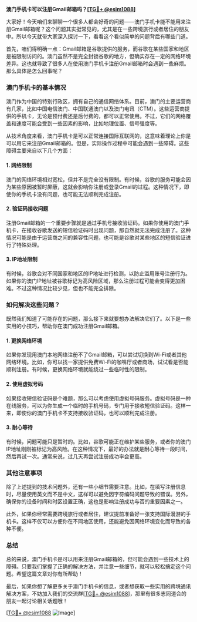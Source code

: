 **澳门手机卡可以注册Gmail邮箱吗？[[TG💪+ @esim1088](https://t.me/s/esim1088)]**

大家好！今天咱们来聊聊一个很多人都会好奇的问题——澳门手机卡能不能用来注册Gmail邮箱呢？这个问题其实挺常见的，尤其是在一些跨境旅行或者居住的朋友中。所以今天就带大家深入探讨一下，看看这个看似简单的问题背后有哪些门道。

首先，咱们得明确一点：Gmail邮箱是谷歌提供的服务，而谷歌在某些国家和地区是被限制访问的。澳门虽然不是完全封锁谷歌的地方，但确实存在一定的网络环境差异。这也就导致了很多人在使用澳门手机卡注册Gmail邮箱时会遇到一些麻烦。那么具体是怎么回事呢？

### **澳门手机卡的基本情况**

澳门作为中国的特别行政区，拥有自己的通信网络体系。目前，澳门的主要运营商有几家，比如中国电信澳门、中国联通澳门以及澳门电讯（CTM）。这些运营商提供的手机卡，无论是预付费还是后付费的，都可以正常使用。不过，它们的网络覆盖和速度可能会受到一些因素的影响，比如地理位置、信号强度等。

从技术角度来看，澳门手机卡是可以正常连接国际互联网的，这意味着理论上你是可以用它来注册Gmail邮箱的。但是，实际操作过程中可能会遇到一些障碍。这些障碍主要来自以下几个方面：

#### **1. 网络限制**
澳门的网络环境相对宽松，但并不是完全没有限制。有时候，谷歌的服务可能会因为某些原因被暂时屏蔽，这就会影响你注册或登录Gmail的过程。这种情况下，即使你的手机卡没有问题，也可能无法顺利完成注册。

#### **2. 验证码接收问题**
注册Gmail邮箱的一个重要步骤就是通过手机号接收验证码。如果你使用的澳门手机卡，在接收谷歌发送的短信验证码时出现问题，那自然就无法完成注册了。这种情况可能是由于运营商之间的兼容性问题，也可能是谷歌对某些地区的短信验证进行了特殊处理。

#### **3. IP地址限制**
有时候，谷歌会对不同国家和地区的IP地址进行检测，以防止滥用账号注册行为。如果你的澳门IP地址被谷歌标记为高风险区域，那么注册过程可能会变得更加困难。不过这种情况比较少见，但也不能完全排除。

### **如何解决这些问题？**

既然我们知道了可能存在的问题，那么接下来就要想办法解决它们了。以下是一些实用的小技巧，帮助你在澳门成功注册Gmail邮箱。

#### **1. 更换网络环境**
如果你发现用澳门本地网络注册不了Gmail邮箱，可以尝试切换到Wi-Fi或者其他网络环境。比如，你可以找一家提供免费Wi-Fi的咖啡厅或者商场，试试看是否能顺利注册。有时候，更换网络环境就能绕过一些临时性的限制。

#### **2. 使用虚拟号码**
如果接收短信验证码是个难题，那么可以考虑使用虚拟号码服务。虚拟号码是一种在线服务，可以为你生成一个临时的手机号码，专门用于接收短信验证码。这样一来，即使你的澳门手机卡不支持接收验证码，也可以顺利完成注册。

#### **3. 耐心等待**
有时候，问题可能只是暂时的。比如，谷歌可能正在维护某些服务，或者你的澳门IP地址刚刚被标记为高风险。在这种情况下，最好的办法就是耐心等待一段时间，然后再试一次。通常来说，过几天再尝试注册成功率会更高。

### **其他注意事项**

除了上述提到的技术问题外，还有一些小细节需要注意。比如，在填写注册信息时，尽量使用英文而不是中文，这样可以避免因字符编码问题导致的错误。另外，确保你的设备时间和时区设置正确，这也是影响注册成功与否的重要因素之一。

此外，如果你经常需要跨境旅行或者居住，建议提前准备好一张支持国际漫游的手机卡。这样不仅可以方便你在不同地区使用，还能避免因网络环境变化而导致的各种不便。

### **总结**

总的来说，澳门手机卡是可以用来注册Gmail邮箱的，但可能会遇到一些技术上的障碍。只要我们掌握了正确的解决方法，并注意一些细节，就可以轻松搞定这个问题。希望这篇文章对你有所帮助！

最后，如果你想了解更多关于澳门手机卡的信息，或者想获取一些实用的跨境通讯解决方案，不妨加入我们的交流群[[TG💪+ @esim1088](https://t.me/s/esim1088)]，那里有很多志同道合的朋友一起讨论相关话题哦！

[[TG💪+ @esim1088](https://t.me/s/esim1088) ![Image](https://i.postimg.cc/4NQfJmqS/Snipaste-2025-05-13-00-14-12.png)]
